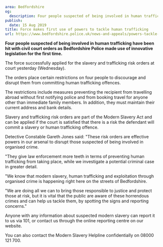 ```yaml
area: Bedfordshire
og:
  description: Four people suspected of being involved in human trafficking have been hit with civil court orders
publish:
  date: 15 Aug 2019
title: Force makes first use of powers to tackle human trafficking
url: https://www.bedfordshire.police.uk/news-and-appeals/powers-tackle-trafficking-aug19
```

**Four people suspected of being involved in human trafficking have been hit with civil court orders as Bedfordshire Police made use of innovative legislation for the first time.**

The force successfully applied for the slavery and trafficking risk orders at court yesterday (Wednesday).

The orders place certain restrictions on four people to discourage and disrupt them from committing human trafficking offences.

The restrictions include measures preventing the recipient from travelling abroad without first notifying police and from booking travel for anyone other than immediate family members. In addition, they must maintain their current address and bank details.

Slavery and trafficking risk orders are part of the Modern Slavery Act and can be applied if the court is satisfied that there is a risk the defendant will commit a slavery or human trafficking offence.

Detective Constable Gareth Jones said: "These risk orders are effective powers in our arsenal to disrupt those suspected of being involved in organised crime.

"They give law enforcement more teeth in terms of preventing human trafficking from taking place, while we investigate a potential criminal case in greater detail.

"We know that modern slavery, human trafficking and exploitation through organised crime is happening right here on the streets of Bedfordshire.

"We are doing all we can to bring those responsible to justice and protect those at risk, but it is vital that the public are aware of these horrendous crimes and can help us tackle them, by spotting the signs and reporting concerns."

Anyone with any information about suspected modern slavery can report it to us via 101, or contact us through the online reporting centre on our website.

You can also contact the Modern Slavery Helpline confidentially on 08000 121 700.
